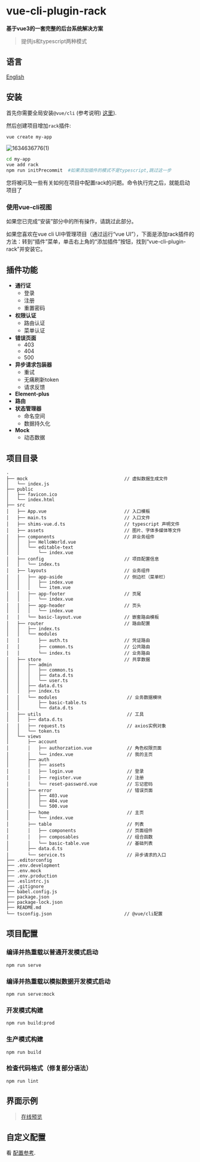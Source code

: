 # vue-cli-plugin-rack
**基于vue3的一套完整的后台系统解决方案**
> 提供js和typescript两种模式
## 语言
[English](https://github.com/guoweiTang/vue-cli-plugin-rack/blob/master/README.en.md)
## 安装
首先你需要全局安装`@vue/cli` (参考说明) [这里](https://cli.vuejs.org/zh/)).

然后创建项目增加`rack`插件:
```bash
vue create my-app
```
![1634636776(1)](https://user-images.githubusercontent.com/8178166/137889017-fdf89a0f-6b63-44e2-a3bd-4edb94a65a2e.jpg)
```bash
cd my-app
vue add rack
npm run initPrecommit  #如果添加插件的模式不是typescript,跳过这一步
```
您将被问及一些有关如何在项目中配置rack的问题。命令执行完之后，就能启动项目了
### 使用vue-cli视图
如果您已完成“安装”部分中的所有操作，请跳过此部分。

如果您喜欢在vue cli UI中管理项目（通过运行“vue UI”），下面是添加rack插件的方法：转到“插件”菜单，单击右上角的“添加插件”按钮，找到“vue-cli-plugin-rack”并安装它。
## 插件功能
- **通行证**
  - 登录
  - 注册
  - 重置密码
- **权限认证**
  - 路由认证
  - 菜单认证
- **错误页面**
  - 403
  - 404
  - 500
- **异步请求包装器**
  - 重试
  - 无痛刷新token
  - 请求反馈
- **Element-plus**
- **路由**
- **状态管理器**
  - 命名空间
  - 数据持久化
- **Mock**
  - 动态数据
## 项目目录
```
.
├── mock                                    // 虚拟数据生成文件
│   └── index.js
├── public                                  
│   ├── favicon.ico
│   └── index.html
├── src
│   ├── App.vue                             // 入口模板
│   ├── main.ts                             // 入口文件
│   ├── shims-vue.d.ts                      // typescript 声明文件
│   ├── assets                              // 图片、字体多媒体等文件
│   ├── components                          // 非业务组件
│   │   ├── HelloWorld.vue
│   │   └── editable-text
│   │       └── index.vue
│   ├── config                              // 项目配置信息
│   │   └── index.ts
│   ├── layouts                             // 业务组件
│   │   ├── app-aside                       // 侧边栏（菜单栏）
│   │   │   ├── index.vue
│   │   │   └── item.vue
│   │   ├── app-footer                      // 页尾
│   │   │   └── index.vue
│   │   ├── app-header                      // 页头
│   │   │   └── index.vue
│   │   └── basic-layout.vue                // 嵌套路由模板
│   ├── router                              // 路由配置
│   │   ├── index.ts
│   │   └── modules
│   │       ├── auth.ts                     // 凭证路由
│   │       ├── common.ts                   // 公共路由
│   │       └── index.ts                    // 业务路由
│   ├── store                               // 共享数据
│   │   ├── admin
│   │   │   ├── common.ts
│   │   │   ├── data.d.ts
│   │   │   └── user.ts
│   │   ├── data.d.ts
│   │   ├── index.ts
│   │   └── modules                          // 业务数据模块
│   │       ├── basic-table.ts
│   │       └── data.d.ts
│   ├── utils                                // 工具
│   │   ├── data.d.ts
│   │   ├── request.ts                       // axios实例对象
│   │   └── token.ts
│   └── views
│       ├── account                          
│       │   ├── authorzation.vue             // 角色权限页面
│       │   └── index.vue                    // 我的主页
│       ├── auth                              
│       │   ├── assets
│       │   ├── login.vue                    // 登录
│       │   ├── register.vue                 // 注册
│       │   └── reset-password.vue           // 忘记密码
│       ├── error                            // 错误页面
│       │   ├── 403.vue
│       │   ├── 404.vue
│       │   └── 500.vue
│       ├── home                             // 主页
│       │   └── index.vue
│       ├── table                            // 列表  
│       │   ├── components                   // 页面组件
│       │   ├── composables                  // 组合函数
│       │   └── basic-table.vue              // 基础列表
│       ├── data.d.ts
│       └── service.ts                       // 异步请求的入口
├── .editorconfig
├── .env.development
├── .env.mock
├── .env.production
├── .eslintrc.js
├── .gitignore
├── babel.config.js
├── package.json
├── package-lock.json
├── README.md
└── tsconfig.json                           // @vue/cli配置
```
## 项目配置
### 编译并热重载以普通开发模式启动
```
npm run serve
```
### 编译并热重载以模拟数据开发模式启动
```
npm run serve:mock
```
### 开发模式构建
```
npm run build:prod
```
### 生产模式构建
```
npm run build
```
### 检查代码格式（修复部分语法）
```
npm run lint
```
## 界面示例
> [在线预览](https://guoweitang.net/)
## 自定义配置
看 [配置参考](https://cli.vuejs.org/zh/config/).

